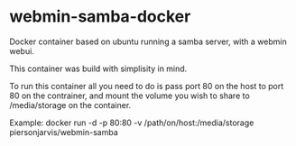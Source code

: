 # webmin-samba-docker
Docker container based on ubuntu running a samba server, with a webmin webui.



This container was build with simplisity in mind. 

To run this container all you need to do is pass port 80 on the host to port 80 on the contrainer, and mount the volume you wish to share to /media/storage on the container.

Example: docker run -d -p 80:80 -v /path/on/host:/media/storage piersonjarvis/webmin-samba
